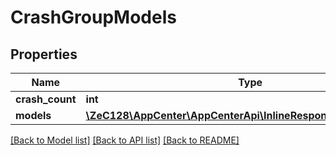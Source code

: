 # CrashGroupModels

## Properties
Name | Type | Description | Notes
------------ | ------------- | ------------- | -------------
**crash_count** | **int** |  | [optional] 
**models** | [**\ZeC128\AppCenter\AppCenterApi\InlineResponse20096Models[]**](InlineResponse20096Models.md) |  | [optional] 

[[Back to Model list]](../README.md#documentation-for-models) [[Back to API list]](../README.md#documentation-for-api-endpoints) [[Back to README]](../README.md)



